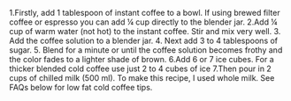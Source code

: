 1.Firstly, add 1 tablespoon of instant coffee to a bowl. If using brewed filter coffee or espresso you can add ¼ cup directly to the blender jar.
 2.Add ¼ cup of warm water (not hot) to the instant coffee. Stir and mix very well.
 3. Add the coffee solution to a blender jar.
4. Next add 3 to 4 tablespoons of sugar.
5. Blend for a minute or until the coffee solution becomes frothy and the color fades to a lighter shade of brown.
6.Add 6 or 7 ice cubes. For a thicker blended cold coffee use just 2 to 4 cubes of ice
7.Then pour in 2 cups of chilled milk (500 ml). To make this recipe, I used whole milk. See FAQs below for low fat cold coffee tips.